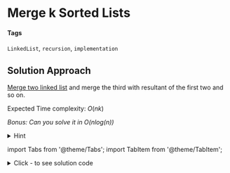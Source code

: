 # Merge k Sorted Lists

#### Tags
```LinkedList```, ```recursion```, ```implementation```

## Solution Approach
[Merge two linked list](/docs/codes/Amazon/Merge2sortedlist) and merge the third with resultant of the first two and so on.


Expected Time complexity: $O(nk)$

*Bonus: Can you solve it in $O(nlog(n))$*
<details><summary>Hint</summary>

Use priority queues
(never heard of it? [Click](https://www.programiz.com/dsa/priority-queue))

</details>

import Tabs from '@theme/Tabs';
import TabItem from '@theme/TabItem';

<details><summary>Click - to see solution code</summary>

<Tabs>
<TabItem value="cpp" label="C++">

```cpp
/**
 * Definition for singly-linked list.
 * struct ListNode {
 *     int val;
 *     ListNode *next;
 *     ListNode() : val(0), next(nullptr) {}
 *     ListNode(int x) : val(x), next(nullptr) {}
 *     ListNode(int x, ListNode *next) : val(x), next(next) {}
 * };
 */
class Solution {
public:
    ListNode* mergeTwoLists(ListNode* list1, ListNode* list2) {
        if (list1 == NULL) return list2;
        if (list2 == NULL) return list1;

        if (list1->val > list2->val) swap(list1, list2);
        ListNode *head;
        head = (ListNode*)malloc(sizeof(ListNode*));
        head = list1;

        while (list1->next != NULL && list2 != NULL) {
            if (list1->next->val <= list2->val) {
                list1 = list1->next;
                continue;
            }
            ListNode *temp;
            temp = (ListNode*)malloc(sizeof(ListNode*));
            temp = list2;
            list2 = list2->next;
            temp->next = list1->next;
            list1->next = temp;
            list1 = list1->next;
        }
        if (list2 != NULL) {
            list1->next = list2;
        }
        return head;
    }
    ListNode* mergeKLists(vector<ListNode*>& lists) {
        ListNode *head;
        head = (ListNode*)malloc(sizeof(ListNode*));

        if (lists.size() == 0) {
            head = NULL;
            return head;
        }

        head = lists[0];
        for (int i = 1; i < lists.size(); i++) {
            head = mergeTwoLists(head, lists[i]);
        }
        return head;
    }
};        
```
</TabItem>
</Tabs>

</details>